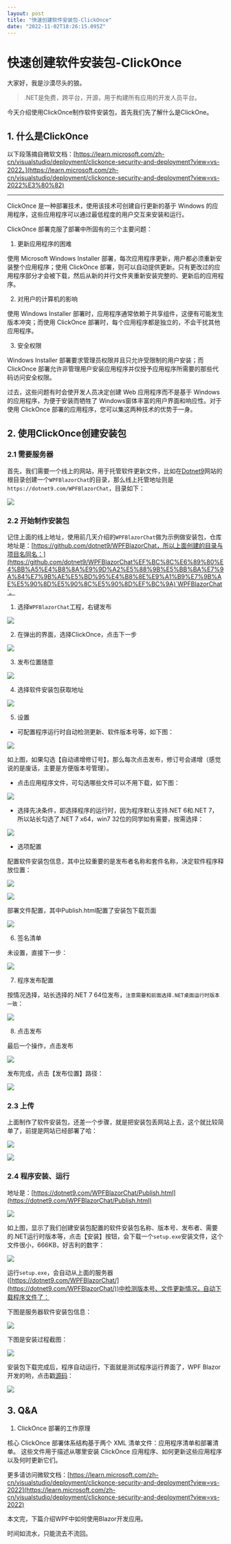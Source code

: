 ```yaml
---
layout: post
title: "快速创建软件安装包-ClickOnce"
date: "2022-11-02T18:26:15.095Z"
---
```

快速创建软件安装包-ClickOnce
===================

大家好，我是沙漠尽头的狼。

> .NET是免费，跨平台，开源，用于构建所有应用的开发人员平台。

今天介绍使用ClickOnce制作软件安装包，首先我们先了解什么是ClickOne。

1\. 什么是ClickOnce
----------------

以下段落摘自微软文档：[https://learn.microsoft.com/zh-cn/visualstudio/deployment/clickonce-security-and-deployment?view=vs-2022。](https://learn.microsoft.com/zh-cn/visualstudio/deployment/clickonce-security-and-deployment?view=vs-2022%E3%80%82)

* * *

ClickOnce 是一种部署技术，使用该技术可创建自行更新的基于 Windows 的应用程序，这些应用程序可以通过最低程度的用户交互来安装和运行。

ClickOnce 部署克服了部署中所固有的三个主要问题：

1.  更新应用程序的困难

使用 Microsoft Windows Installer 部署，每次应用程序更新，用户都必须重新安装整个应用程序；使用 ClickOnce 部署，则可以自动提供更新。只有更改过的应用程序部分才会被下载，然后从新的并行文件夹重新安装完整的、更新后的应用程序。

2.  对用户的计算机的影响

使用 Windows Installer 部署时，应用程序通常依赖于共享组件，这便有可能发生版本冲突；而使用 ClickOnce 部署时，每个应用程序都是独立的，不会干扰其他应用程序。

3.  安全权限

Windows Installer 部署要求管理员权限并且只允许受限制的用户安装；而 ClickOnce 部署允许非管理用户安装应用程序并仅授予应用程序所需要的那些代码访问安全权限。

过去，这些问题有时会使开发人员决定创建 Web 应用程序而不是基于 Windows 的应用程序，为便于安装而牺牲了 Windows窗体丰富的用户界面和响应性。对于使用 ClickOnce 部署的应用程序，您可以集这两种技术的优势于一身。

2\. 使用ClickOnce创建安装包
--------------------

### 2.1 需要服务器

首先，我们需要一个线上的网站，用于托管软件更新文件，比如在[Dotnet9](https://dotnet9.com)网站的根目录创建一个`WPFBlazorChat`的目录，那么线上托管地址则是`https://dotnet9.com/WPFBlazorChat`，目录如下：

![](https://img1.dotnet9.com/2022/11/0201.png)

### 2.2 开始制作安装包

记住上面的线上地址，使用前几天介绍的`WPFBlazorChat`做为示例做安装包，仓库地址是：[https://github.com/dotnet9/WPFBlazorChat，所以上面创建的目录与项目名同名：](https://github.com/dotnet9/WPFBlazorChat%EF%BC%8C%E6%89%80%E4%BB%A5%E4%B8%8A%E9%9D%A2%E5%88%9B%E5%BB%BA%E7%9A%84%E7%9B%AE%E5%BD%95%E4%B8%8E%E9%A1%B9%E7%9B%AE%E5%90%8D%E5%90%8C%E5%90%8D%EF%BC%9A)`WPFBlazorChat`。

1.  选择`WPFBlazorChat`工程，右键发布

![](https://img1.dotnet9.com/2022/11/0202.png)

2.  在弹出的界面，选择ClickOnce，点击下一步

![](https://img1.dotnet9.com/2022/11/0203.png)

3.  发布位置随意

![](https://img1.dotnet9.com/2022/11/0204.png)

4.  选择软件安装包获取地址

![](https://img1.dotnet9.com/2022/11/0205.png)

5.  设置

*   可配置程序运行时自动检测更新、软件版本号等，如下图：

![](https://img1.dotnet9.com/2022/11/0206.png)

如上图，如果勾选【自动递增修订号】，那么每次点击发布，修订号会递增（感觉说的是废话，主要是方便版本号管理）。

*   点击应用程序文件，可勾选哪些文件可以不用下载，如下图：

![](https://img1.dotnet9.com/2022/11/0207.png)

*   选择先决条件，即选择程序的运行时，因为程序默认支持.NET 6和.NET 7，所以站长勾选了.NET 7 x64，win7 32位的同学如有需要，按需选择：

![](https://img1.dotnet9.com/2022/11/0208.png)

*   选项配置

配置软件安装包信息，其中比较重要的是发布者名称和套件名称，决定软件程序释放位置：

![](https://img1.dotnet9.com/2022/11/0209.png)

![](https://img1.dotnet9.com/2022/11/0223.png)

部署文件配置，其中Publish.html配置了安装包下载页面

![](https://img1.dotnet9.com/2022/11/0210.png)

6.  签名清单

未设置，直接下一步：

![](https://img1.dotnet9.com/2022/11/0211.png)

7.  程序发布配置

按情况选择，站长选择的.NET 7 64位发布，`注意需要和前面选择.NET桌面运行时版本一致`：

![](https://img1.dotnet9.com/2022/11/0212.png)

8.  点击发布

最后一个操作，点击发布

![](https://img1.dotnet9.com/2022/11/0213.png)

发布完成，点击【发布位置】路径：

![](https://img1.dotnet9.com/2022/11/0214.png)

### 2.3 上传

上面制作了软件安装包，还差一个步骤，就是把安装包丢网站上去，这个就比较简单了，前提是网站已经部署了哈：

![](https://img1.dotnet9.com/2022/11/0215.png)

![](https://img1.dotnet9.com/2022/11/0216.gif)

### 2.4 程序安装、运行

地址是：[https://dotnet9.com/WPFBlazorChat/Publish.html](https://dotnet9.com/WPFBlazorChat/Publish.html)

![](https://img1.dotnet9.com/2022/11/0217.png)

如上图，显示了我们创建安装包配置的软件安装包名称、版本号、发布者、需要的.NET运行时版本等，点击【安装】按钮，会下载一个`setup.exe`安装文件，这个文件很小，666KB，好吉利的数字：

![](https://img1.dotnet9.com/2022/11/0218.png)

运行`setup.exe`，会自动从上面的服务器([https://dotnet9.com/WPFBlazorChat/](https://dotnet9.com/WPFBlazorChat/))中检测版本号、文件更新情况，自动下载程序文件了：

下图是服务器软件安装包信息：

![](https://img1.dotnet9.com/2022/11/0224.gif)

下图是安装过程截图：

![](https://img1.dotnet9.com/2022/11/0219.gif)

安装包下载完成后，程序自动运行，下面就是测试程序运行界面了，WPF Blazor开发的哟，点击戳[源码](https://github.com/dotnet9/WPFBlazorChat)：

![](https://img1.dotnet9.com/2022/11/0220.gif)

3\. Q&A
-------

1.  ClickOnce 部署的工作原理

核心 ClickOnce 部署体系结构基于两个 XML 清单文件：应用程序清单和部署清单。 这些文件用于描述从哪里安装 ClickOnce 应用程序、如何更新这些应用程序以及何时更新它们。

更多请访问微软文档：[https://learn.microsoft.com/zh-cn/visualstudio/deployment/clickonce-security-and-deployment?view=vs-2022](https://learn.microsoft.com/zh-cn/visualstudio/deployment/clickonce-security-and-deployment?view=vs-2022)

本文完，下篇介绍WPF中如何使用Blazor开发应用。

时间如流水，只能流去不流回。